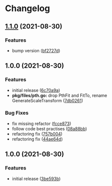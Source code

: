# Changelog

## [1.1.0](https://www.github.com/theangryangel/insim-go/compare/v1.0.0...v1.1.0) (2021-08-30)


### Features

* bump version ([bf2727d](https://www.github.com/theangryangel/insim-go/commit/bf2727d5072b5c69278cdba94938648ab2570bb7))

## 1.0.0 (2021-08-30)


### Features

* initial release ([6c70a9a](https://www.github.com/theangryangel/insim-go/commit/6c70a9a09047a84ae6294578f655c83442d3549e))
* **pkg/files/pth.go:** drop PthFit and FitTo, rename GenerateScaleTransform ([7db0261](https://www.github.com/theangryangel/insim-go/commit/7db026117b571d487737dbb2c6a13d66a9cde151))


### Bug Fixes

* fix missing refactor ([fcce873](https://www.github.com/theangryangel/insim-go/commit/fcce87330892c86552198d268b619e3d37f35b32))
* follow code best practises ([08a88bb](https://www.github.com/theangryangel/insim-go/commit/08a88bb17fc35c3b4782f22e4f8478b37f39e3f7))
* refactoring fix ([757b004](https://www.github.com/theangryangel/insim-go/commit/757b0044f0a092389e489e38474fb6a70de1ee61))
* refactoring fix ([44ae64d](https://www.github.com/theangryangel/insim-go/commit/44ae64d0bc3b307dc325e9279e3959c8a197a4a3))

## 1.0.0 (2021-08-30)


### Features

* initial release ([3be593b](https://www.github.com/theangryangel/insim-go/commit/3be593bf3d29ddbc17f5453ed98d83246ecfa432))
